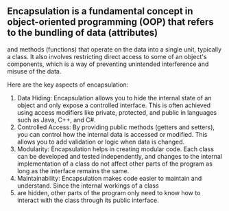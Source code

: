 ## Encapsulation is a fundamental concept in object-oriented programming (OOP) that refers to the bundling of data (attributes)
and methods (functions) that operate on the data into a single unit, typically a class. It also involves restricting 
direct access to some of an object's components, which is a way of preventing unintended interference and misuse of the data.

Here are the key aspects of encapsulation:

1. Data Hiding: Encapsulation allows you to hide the internal state of an object and only expose a controlled interface. 
This is often achieved using access modifiers like private, protected, and public in languages such as Java, C++, and C#.
2. Controlled Access: By providing public methods (getters and setters), you can control how the internal data is accessed 
or modified. This allows you to add validation or logic when data is changed.
3. Modularity: Encapsulation helps in creating modular code. Each class can be developed and tested independently, and 
changes to the internal implementation of a class do not affect other parts of the program as long as the interface remains the same.
4. Maintainability: Encapsulation makes code easier to maintain and understand. Since the internal workings of a class 
5. are hidden, other parts of the program only need to know how to interact with the class through its public interface.